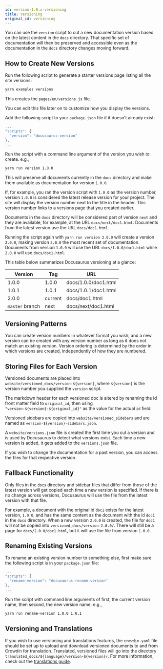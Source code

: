 ```yaml
---
id: version-1.9.x-versioning
title: Versioning
original_id: versioning
---
```


You can use the `version` script to cut a new documentation version based on the latest content in the `docs` directory. That specific set of documentation will then be preserved and accessible even as the documentation in the `docs` directory changes moving forward.

## How to Create New Versions

Run the following script to generate a starter versions page listing all the site versions:

```bash
yarn examples versions
```

This creates the `pages/en/versions.js` file.

You can edit this file later on to customize how you display the versions.

Add the following script to your `package.json` file if it doesn't already exist:

```js
...
"scripts": {
  "version": "docusaurus-version"
},
...
```

Run the script with a command line argument of the version you wish to create. e.g.,

```bash
yarn run version 1.0.0
```

This will preserve all documents currently in the `docs` directory and make them available as documentation for version `1.0.0`.

If, for example, you ran the version script with `1.0.0` as the version number, version `1.0.0` is considered the latest release version for your project. The site will display the version number next to the title in the header. This version number links to a versions page that you created earlier.

Documents in the `docs` directory will be considered part of version `next` and they are available, for example, at the URL `docs/next/doc1.html`. Documents from the latest version use the URL `docs/doc1.html`.

Running the script again with `yarn run version 2.0.0` will create a version `2.0.0`, making version `2.0.0` the most recent set of documentation. Documents from version `1.0.0` will use the URL `docs/1.0.0/doc1.html` while `2.0.0` will use `docs/doc1.html`.

This table below summarizes Docusaurus versioning at a glance:

| Version         | Tag     | URL                  |
| --------------- | ------- | -------------------- |
| 1.0.0           | 1.0.0   | docs/1.0.0/doc1.html |
| 1.0.1           | 1.0.1   | docs/1.0.1/doc1.html |
| 2.0.0           | current | docs/doc1.html       |
| `master` branch | next    | docs/next/doc1.html  |

## Versioning Patterns

You can create version numbers in whatever format you wish, and a new version can be created with any version number as long as it does not match an existing version. Version ordering is determined by the order in which versions are created, independently of how they are numbered.

## Storing Files for Each Version

Versioned documents are placed into `website/versioned_docs/version-${version}`, where `${version}` is the version number you supplied the `version` script.

The markdown header for each versioned doc is altered by renaming the id front matter field to `original_id`, then using `"version-${version}-${original_id}"` as the value for the actual `id` field.

Versioned sidebars are copied into `website/versioned_sidebars` and are named as `version-${version}-sidebars.json`.

A `website/versions.json` file is created the first time you cut a version and is used by Docusaurus to detect what versions exist. Each time a new version is added, it gets added to the `versions.json` file.

If you wish to change the documentation for a past version, you can access the files for that respective version.

## Fallback Functionality

Only files in the `docs` directory and sidebar files that differ from those of the latest version will get copied each time a new version is specified. If there is no change across versions, Docusaurus will use the file from the latest version with that file.

For example, a document with the original id `doc1` exists for the latest version, `1.0.0`, and has the same content as the document with the id `doc1` in the `docs` directory. When a new version `2.0.0` is created, the file for `doc1` will not be copied into `versioned_docs/version-2.0.0/`. There will still be a page for `docs/2.0.0/doc1.html`, but it will use the file from version `1.0.0`.

## Renaming Existing Versions

To rename an existing version number to something else, first make sure the following script is in your `package.json` file:

```js
...
"scripts": {
  "rename-version": "docusaurus-rename-version"
},
...
```

Run the script with command line arguments of first, the current version name, then second, the new version name. e.g.,

```bash
yarn run rename-version 1.0.0 1.0.1
```

## Versioning and Translations

If you wish to use versioning and translations features, the `crowdin.yaml` file should be set up to upload and download versioned documents to and from Crowdin for translation. Translated, versioned files will go into the directory `translated_docs/${language}/version-${version}/`. For more information, check out the [translations guide](guides-translation.md).
